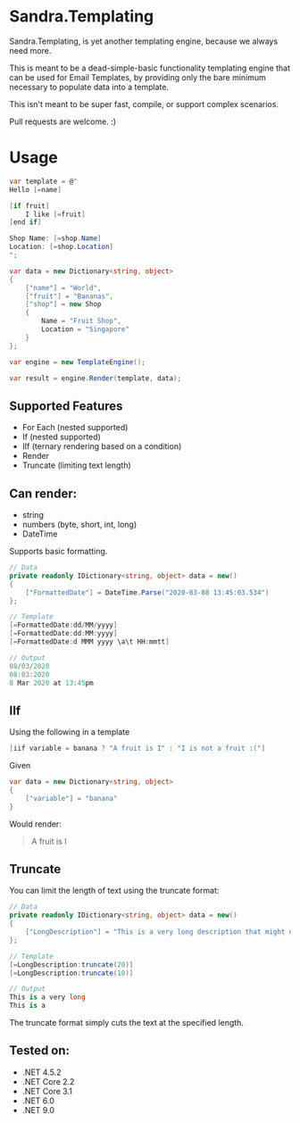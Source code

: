 # Sandra.Templating

Sandra.Templating, is yet another templating engine, because we always need more.

This is meant to be a dead-simple-basic functionality templating engine that can be used for Email Templates, by providing only the bare minimum necessary to populate data into a template.

This isn't meant to be super fast, compile, or support complex scenarios. 

Pull requests are welcome. :)

# Usage

```csharp
var template = @"
Hello [=name]

[if fruit]
    I like [=fruit]
[end if]

Shop Name: [=shop.Name]
Location: [=shop.Location]
";

var data = new Dictionary<string, object>
{
    ["name"] = "World",
    ["fruit"] = "Bananas",
    ["shop"] = new Shop
    {
        Name = "Fruit Shop",
        Location = "Singapore"
    }
};

var engine = new TemplateEngine();

var result = engine.Render(template, data);
``` 

## Supported Features

- For Each (nested supported)
- If (nested supported)
- IIf (ternary rendering based on a condition)
- Render
- Truncate (limiting text length)

## Can render: 

- string
- numbers (byte, short, int, long)
- DateTime

Supports basic formatting.

```csharp
// Data
private readonly IDictionary<string, object> data = new()
{
    ["FormattedDate"] = DateTime.Parse("2020-03-08 13:45:03.534")
};

// Template
[=FormattedDate:dd/MM/yyyy]
[=FormattedDate:dd:MM:yyyy]
[=FormattedDate:d MMM yyyy \a\t HH:mmtt]

// Output
08/03/2020
08:03:2020
8 Mar 2020 at 13:45pm
```

## IIf

Using the following in a template

```csharp
[iif variable = banana ? "A fruit is I" : "I is not a fruit :("]
```

Given
```csharp 
var data = new Dictionary<string, object>
{
    ["variable"] = "banana"
}
```

Would render:

> A fruit is I

## Truncate

You can limit the length of text using the truncate format:

```csharp
// Data
private readonly IDictionary<string, object> data = new()
{
    ["LongDescription"] = "This is a very long description that might need truncation in some contexts."
};

// Template
[=LongDescription:truncate(20)]
[=LongDescription:truncate(10)]

// Output
This is a very long
This is a 
```

The truncate format simply cuts the text at the specified length.
    
## Tested on:

- .NET 4.5.2
- .NET Core 2.2
- .NET Core 3.1
- .NET 6.0
- .NET 9.0
